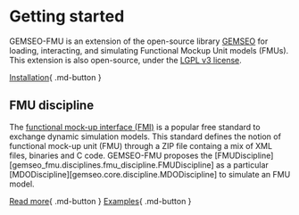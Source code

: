 <!--
 Copyright 2021 IRT Saint Exupéry, https://www.irt-saintexupery.com

 This work is licensed under the Creative Commons Attribution-ShareAlike 4.0
 International License. To view a copy of this license, visit
 http://creativecommons.org/licenses/by-sa/4.0/ or send a letter to Creative
 Commons, PO Box 1866, Mountain View, CA 94042, USA.
-->

# Getting started

GEMSEO-FMU is an extension of the open-source library [GEMSEO](https://www.gemseo.org)
for loading, interacting, and simulating Functional Mockup Unit models (FMUs).
This extension is also open-source,
under the [LGPL v3 license](https://www.gnu.org/licenses/lgpl-3.0.en.html).

[Installation](user_guide/installation.md){ .md-button }

## FMU discipline

The [functional mock-up interface (FMI)](https://fmi-standard.org/)
is a popular free standard to exchange dynamic simulation models.
This standard defines the notion of functional mock-up unit (FMU)
through a ZIP file containg a mix of XML files, binaries and C code.
GEMSEO-FMU proposes
the [FMUDiscipline][gemseo_fmu.disciplines.fmu_discipline.FMUDiscipline]
as a particular [MDODiscipline][gemseo.core.discipline.MDODiscipline]
to simulate an FMU model.

[Read more](user_guide/fmu_discipline.md){ .md-button }
[Examples](generated/examples/fmu_discipline/index.md){ .md-button }
